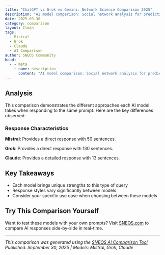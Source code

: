 ```yaml
---
title: "ChatGPT vs Grok vs Gemini: Network Science Comparison 2025"
description: "AI model comparison: Social network analysis for predicting trends and behaviors..."
date: 2025-09-30
category: comparison
layout: Clean
tags:
  - Mistral
  - Grok
  - Claude
  - AI Comparison
author: SNEOS Community
head:
  - - meta
    - name: description
      content: "AI model comparison: Social network analysis for predicting trends and behaviors..."
---
```


<ChatComparison
  title="ChatGPT vs Grok vs Gemini: Network Science Comparison 2025"
  prompt="Social network analysis for predicting trends and behaviors"
  :responses='{
    "Mistral": "Social network analysis (SNA) is a powerful tool for predicting trends and behaviors by examining the relationships and interactions between individuals, groups, or entities within a network. Here\u0027s how you can use SNA for prediction:\n\n### 1. **Identifying Key Influencers**\n   - **Centrality Measures**: Use metrics like degree centrality, betweenness centrality, and closeness centrality to identify key influencers within the network. These individuals can drive trends and behaviors.\n   - **Eigenvector Centrality**: This measure considers the importance of an individual\u0027s connections, helping to identify those who are connected to other influential nodes.\n\n### 2. **Community Detection**\n   - **Modularity**: Detect communities or clusters within the network. Understanding these subgroups can help predict how information or behaviors will spread within and between these communities.\n   - **Louvain Method**: An algorithm for community detection that optimizes modularity.\n\n### 3. **Information Diffusion**\n   - **Cascades**: Analyze how information spreads through the network. Identify nodes that are critical in the diffusion process.\n   - **Susceptible-Infected-Recovered (SIR) Model**: Use epidemiological models to simulate the spread of information or behaviors.\n\n### 4. **Sentiment Analysis**\n   - **Text Analysis**: Combine SNA with sentiment analysis to understand the emotional tone of interactions. This can help predict shifts in public opinion or consumer sentiment.\n   - **Natural Language Processing (NLP)**: Use NLP techniques to analyze the content of messages and posts within the network.\n\n### 5. **Temporal Analysis**\n   - **Dynamic Networks**: Analyze how the network changes over time. Temporal analysis can help predict future trends by understanding past patterns.\n   - **Event Detection**: Identify significant events or changes in the network that could influence future behaviors.\n\n### 6. **Structural Holes**\n   - **Bridging Nodes**: Identify nodes that act as bridges between different communities. These nodes can be crucial in the spread of information or behaviors across the network.\n   - **Structural Hole Theory**: Use this theory to understand how the absence of ties between certain nodes can create opportunities for information flow.\n\n### 7. **Predictive Modeling**\n   - **Machine Learning**: Integrate SNA with machine learning algorithms to build predictive models. Features derived from SNA can be used as inputs for these models.\n   - **Time Series Analysis**: Use time series data to predict future trends based on historical network data.\n\n### 8. **Visualization**\n   - **Network Graphs**: Visualize the network to gain insights into its structure and dynamics. Tools like Gephi, Cytoscape, or NetworkX can be used for this purpose.\n   - **Heatmaps**: Use heatmaps to visualize the density of interactions or the spread of information within the network.\n\n### 9. **Behavioral Analysis**\n   - **Behavioral Patterns**: Identify recurring patterns of behavior within the network. These patterns can be used to predict future behaviors.\n   - **Social Norms**: Understand the social norms and cultural influences within the network that drive behaviors.\n\n### 10. **Ethical Considerations**\n   - **Privacy**: Ensure that the analysis respects the privacy and consent of individuals within the network.\n   - **Bias**: Be aware of potential biases in the data and analysis that could affect the accuracy of predictions.\n\n### Tools and Technologies\n- **Gephi**: For visualizing and analyzing networks.\n- **NetworkX**: A Python library for the creation, manipulation, and study of complex networks.\n- **Cytoscape**: For visualizing molecular interaction networks and integrating these interactions with gene expression profiles.\n- **R**: With packages like igraph for network analysis.\n- **Python**: With libraries like NetworkX, PyVis, and Graph-tool.\n\n### Applications\n- **Marketing**: Predict consumer behaviors and trends to optimize marketing strategies.\n- **Public Health**: Predict the spread of diseases or health behaviors.\n- **Social Sciences**: Understand social dynamics and predict societal trends.\n- **Business**: Identify key influencers and predict market trends.\n\nBy leveraging these techniques and tools, social network analysis can provide valuable insights and predictions about trends and behaviors within a network.",
    "Grok": "Social Network Analysis (SNA) is a powerful methodology for studying the structure and dynamics of social relationships within networks. It can be applied to predict trends and behaviors by analyzing the connections, interactions, and influence patterns among individuals, groups, or entities in a network. Here\u0027s an in-depth look at how SNA is used for predicting trends and behaviors, along with key concepts, tools, and methodologies.\n\n---\n\n### **1. What is Social Network Analysis?**\nSNA is the process of mapping and analyzing relationships and flows between people, groups, organizations, or other connected entities. It uses graph theory to represent these relationships as nodes (entities) and edges (relationships). By studying the structure and properties of networks, SNA helps uncover hidden patterns, influential actors, and potential trends or behaviors.\n\n#### **Key Concepts in SNA:**\n- **Nodes and Edges**: Nodes represent individuals or entities, while edges represent the relationships or interactions between them (e.g., friendships, collaborations, or communications).\n- **Centrality Measures**: Metrics like degree centrality (number of connections), betweenness centrality (control over information flow), and eigenvector centrality (influence based on connections to other influential nodes) help identify key players in a network.\n- **Clustering and Communities**: Networks often form clusters or communities of tightly connected nodes, which can reveal sub-groups with shared interests or behaviors.\n- **Network Density**: The proportion of actual connections to possible connections in a network, which indicates the level of cohesion or interaction.\n- **Homophily**: The tendency of individuals to connect with others who are similar to them, which can influence the spread of behaviors or trends.\n- **Diffusion of Innovations**: How ideas, trends, or behaviors spread through networks, often modeled using theories like the Bass Diffusion Model.\n\n---\n\n### **2. How SNA is Used to Predict Trends and Behaviors**\nSNA can be leveraged to predict trends and behaviors by analyzing patterns of interaction, influence, and information flow. Below are some common applications and approaches:\n\n#### **a. Trend Prediction**\n- **Identifying Influencers**: Centrality measures can identify key influencers (e.g., individuals with high eigenvector centrality) who are likely to drive trends. For example, in social media, influencers with many followers or high engagement can initiate viral trends.\n- **Tracking Information Spread**: By modeling the flow of information through a network, SNA can predict how quickly a trend will spread and which communities will adopt it. Epidemic models (e.g., SIR model: Susceptible-Infected-Recovered) are often used to simulate this spread.\n- **Cluster Analysis**: Detecting clusters or communities in a network can reveal early adopters of a trend. Trends often start in niche communities before spreading to the broader network.\n\n#### **b. Behavior Prediction**\n- **Social Influence and Peer Effects**: Behaviors are often influenced by peers. SNA helps measure the strength of social ties and predict how behaviors (e.g., adopting a product, voting, or healthy habits) spread through a network via mechanisms like social learning or conformity.\n- **Homophily and Behavior Patterns**: Similar individuals tend to adopt similar behaviors. SNA can predict individual behavior based on the behaviors of their close connections.\n- **Diffusion Models**: Models like the Threshold Model (where individuals adopt a behavior only if a certain percentage of their connections have adopted it) or the Cascade Model (where adoption spreads like a chain reaction) help predict behavioral contagion.\n\n#### **c. Sentiment and Opinion Analysis**\n- SNA, combined with natural language processing (NLP), can analyze the sentiment of posts or communications in a network to predict shifts in public opinion or emerging trends. For instance, analyzing Twitter networks can reveal growing support or opposition to a topic.\n\n#### **d. Predictive Modeling with Network Features**\n- Network-based features (e.g., centrality, clustering coefficient, node degree) can be used as inputs in machine learning models to predict outcomes like purchasing behavior, political leanings, or health outcomes.\n- Temporal network analysis can track changes in network structure over time to forecast future behaviors or trends.\n\n---\n\n### **3. Applications of SNA in Predicting Trends and Behaviors**\nSNA is widely used across domains to forecast trends and behaviors. Here are some real-world examples:\n\n#### **a. Marketing and Consumer Behavior**\n- Predicting the adoption of new products by identifying early adopters and influencers in social media networks.\n- Analyzing customer networks to predict churn (e.g., if key connections leave a service, others might follow).\n- Viral marketing campaigns leverage SNA to target central nodes for maximum impact.\n\n#### **b. Public Health**\n- Predicting the spread of diseases by modeling contact networks (e.g., using SNA to identify super-spreaders during pandemics).\n- Encouraging healthy behaviors (e.g., smoking cessation or vaccination) by targeting influential individuals in a community.\n\n#### **c. Political Campaigns and Social Movements**\n- Predicting election outcomes by analyzing voter influence networks and opinion leaders.\n- Tracking the spread of social movements or protests through online and offline networks (e.g., hashtag diffusion on Twitter during the Arab Spring).\n\n#### **d. Technology and Innovation**\n- Predicting technology adoption rates by studying collaboration networks within industries or organizations.\n- Identifying potential innovators or disruptors by analyzing their position in knowledge-sharing networks.\n\n#### **e. Crime and Security**\n- Predicting criminal behavior or terrorist activities by analyzing communication and affiliation networks.\n- Identifying key players in illegal networks using centrality measures.\n\n---\n\n### **4. Tools and Techniques for SNA**\nSeveral tools and techniques are available for conducting SNA and making predictions:\n\n#### **a. Software and Libraries**\n- **Gephi**: An open-source tool for visualizing and analyzing networks.\n- **NetworkX**: A Python library for creating, manipulating, and studying complex networks.\n- **Pajek**: A tool for large-scale network analysis and visualization.\n- **UCINET**: A comprehensive software for SNA with advanced statistical tools.\n- **Graph Databases**: Tools like Neo4j are used to store and query network data efficiently.\n\n#### **b. Data Sources**\n- Social media platforms (e.g., Twitter, Instagram, LinkedIn) provide rich data for SNA through APIs (e.g., follower networks, retweets, likes).\n- Communication logs (e.g., emails, phone records) are used in organizational or criminal analyses.\n- Surveys and interviews can map offline social networks.\n\n#### **c. Predictive Models**\n- **Machine Learning**: Combine network features with supervised learning (e.g., logistic regression, random forests) to predict behaviors or trends.\n- **Agent-Based Modeling (ABM)**: Simulate individual behaviors in a network to predict emergent trends.\n- **Epidemic Models**: Use SIR or SEIR models to predict the spread of trends or behaviors through a network.\n\n---\n\n### **5. Challenges in Using SNA for Prediction**\nWhile SNA is a powerful tool, it faces several challenges:\n- **Data Quality and Availability**: Incomplete or noisy data (e.g., missing connections or biased sampling) can lead to inaccurate predictions.\n- **Dynamic Networks**: Social networks evolve over time, making static models less effective. Temporal analysis is often needed but is computationally expensive.\n- **Privacy and Ethics**: Collecting and analyzing personal network data raises ethical concerns and requires compliance with regulations like GDPR.\n- **Scalability**: Large networks (e.g., social media with millions of users) require significant computational resources for analysis.\n- **Causality**: SNA often identifies correlations (e.g., between connections and behavior), but establishing causality can be difficult.\n\n---\n\n### **6. Case Study: Predicting Trends on Twitter**\n**Objective**: Predict the virality of a hashtag or meme on Twitter.\n- **Data**: Twitter API is used to collect data on users, followers, retweets, and hashtag usage.\n- **Network Construction**: Nodes represent users, and edges represent follower relationships or retweet interactions.\n- **Analysis**:\n  - Identify influential users using centrality measures (e.g., degree centrality for most connections, betweenness centrality for information bridges).\n  - Detect communities using clustering algorithms like Louvain Modularity to identify niche groups driving the trend.\n  - Model diffusion using an epidemic model to predict how many users will adopt the hashtag over time.\n- **Outcome**: Predictions about the spread of the hashtag, including potential virality and key influencers, help marketers or analysts act accordingly.\n\n---\n\n### **7. Future Directions**\n- **Integration with AI**: Combining SNA with deep learning (e.g., Graph Neural Networks) to predict trends and behaviors in complex, dynamic networks.\n- **Real-Time Analysis**: Leveraging streaming data for real-time trend prediction, especially on platforms like TikTok or Instagram.\n- **Multilayer Networks**: Analyzing networks across multiple dimensions (e.g., online and offline interactions) for more accurate predictions.\n- **Ethical Frameworks**: Developing guidelines for responsible use of SNA in predictive modeling to protect privacy and prevent misuse.\n\n---\n\n### **Conclusion**\nSocial Network Analysis is a valuable tool for predicting trends and behaviors by uncovering the underlying structures and dynamics of social interactions. By identifying influencers, mapping communities, and modeling diffusion processes, SNA provides actionable insights across domains like marketing, public health, and politics. While challenges like data quality and ethical concerns persist, advancements in tools, techniques, and interdisciplinary approaches continue to enhance its predictive power. If you\u0027re interested in applying SNA to a specific problem, consider starting with accessible tools like Gephi or NetworkX and focusing on well-defined network data sources.",
    "Claude": "# Social Network Analysis for Predicting Trends and Behaviors\n\nSocial Network Analysis (SNA) is a powerful methodology for understanding and predicting trends and behaviors by examining the structure and dynamics of social relationships. Here\u0027s a comprehensive overview:\n\n## Core Concepts\n\n### Network Structure Elements\n- **Nodes**: Individuals, organizations, or entities\n- **Edges**: Relationships, interactions, or connections\n- **Centrality**: Measures of importance within the network\n- **Communities**: Clusters of highly connected nodes\n- **Bridges**: Connections between different groups\n\n### Key Metrics\n- **Degree Centrality**: Number of direct connections\n- **Betweenness Centrality**: Control over information flow\n- **Closeness Centrality**: Speed of reaching other nodes\n- **Clustering Coefficient**: Local network density\n- **Path Length**: Distance between nodes\n\n## Predictive Applications\n\n### Trend Prediction\n\u0060\u0060\u0060\nInformation Diffusion Models:\n\u251C\u2500\u2500 Threshold Models\n\u251C\u2500\u2500 Cascade Models\n\u251C\u2500\u2500 Epidemic Models\n\u2514\u2500\u2500 Machine Learning Approaches\n\u0060\u0060\u0060\n\n**Example Applications:**\n- Viral content prediction\n- Product adoption forecasting\n- Opinion spread modeling\n- Market trend analysis\n\n### Behavior Prediction\n- **Individual Level**: Predicting user actions based on network position\n- **Group Level**: Community behavior and collective actions\n- **System Level**: Network-wide phenomena and emergent behaviors\n\n## Methodological Approaches\n\n### 1. Structural Analysis\n- Identify influential nodes (opinion leaders, early adopters)\n- Map information pathways\n- Detect community structures\n- Analyze network evolution over time\n\n### 2. Dynamic Modeling\n\u0060\u0060\u0060python\n# Example: Simple influence model\ndef influence_spread(network, initial_adopters, threshold=0.3):\n    adopters = set(initial_adopters)\n    changed = True\n    \n    while changed:\n        changed = False\n        for node in network.nodes():\n            if node not in adopters:\n                influenced_neighbors = len([n for n in network.neighbors(node) \n                                          if n in adopters])\n                total_neighbors = len(list(network.neighbors(node)))\n                \n                if influenced_neighbors / total_neighbors \u003E= threshold:\n                    adopters.add(node)\n                    changed = True\n    \n    return adopters\n\u0060\u0060\u0060\n\n### 3. Machine Learning Integration\n- **Feature Engineering**: Network-based features (centrality, position, etc.)\n- **Graph Neural Networks**: Deep learning on graph structures\n- **Temporal Models**: Time-series analysis of network dynamics\n- **Ensemble Methods**: Combining multiple prediction approaches\n\n## Data Sources and Collection\n\n### Traditional Sources\n- Survey data and questionnaires\n- Communication logs\n- Organizational charts\n- Citation networks\n\n### Digital Sources\n- Social media platforms\n- Email networks\n- Mobile communication data\n- Online collaboration platforms\n- E-commerce interactions\n\n### Data Types\n- **Static Networks**: Fixed relationships\n- **Dynamic Networks**: Time-varying connections\n- **Multiplex Networks**: Multiple relationship types\n- **Attributed Networks**: Node/edge properties\n\n## Prediction Techniques\n\n### 1. Diffusion Models\n**Independent Cascade Model:**\n- Each active node gets one chance to activate neighbors\n- Activation probability based on edge weights\n\n**Linear Threshold Model:**\n- Nodes activate when influenced neighbors exceed threshold\n- Cumulative influence approach\n\n### 2. Link Prediction\n- Predicting future connections\n- Common neighbor metrics\n- Preferential attachment models\n- Matrix factorization approaches\n\n### 3. Community Evolution\n- Predicting community changes\n- Growth, decline, merging, splitting patterns\n- Stability analysis\n\n## Real-World Applications\n\n### Marketing and Business\n- **Influencer Identification**: Finding key nodes for marketing campaigns\n- **Customer Segmentation**: Community-based targeting\n- **Product Recommendation**: Network-based collaborative filtering\n- **Churn Prediction**: Using network position to predict customer retention\n\n### Public Health\n- **Epidemic Modeling**: Disease spread prediction\n- **Intervention Planning**: Optimal vaccination strategies\n- **Health Behavior**: Adoption of health practices\n\n### Political Science\n- **Electoral Prediction**: Voting behavior based on social influence\n- **Opinion Dynamics**: Political preference evolution\n- **Coalition Formation**: Alliance prediction\n\n### Technology and Innovation\n- **Technology Adoption**: Innovation diffusion patterns\n- **Research Collaboration**: Scientific breakthrough prediction\n- **Platform Growth**: User adoption modeling\n\n## Challenges and Limitations\n\n### Data Quality Issues\n- **Sampling Bias**: Incomplete"
  }'
  published-date="13:21"
/>

## Analysis

This comparison demonstrates the different approaches each AI model takes when responding to the same prompt. Here are the key differences observed:

### Response Characteristics

**Mistral**: Provides a direct response with 50 sentences. 

**Grok**: Provides a direct response with 130 sentences. 

**Claude**: Provides a detailed response with 13 sentences. 

## Key Takeaways

- Each model brings unique strengths to this type of query
- Response styles vary significantly between models
- Consider your specific use case when choosing between these models

## Try This Comparison Yourself

Want to test these models with your own prompts? Visit [SNEOS.com](https://sneos.com) to compare AI responses side-by-side in real-time.

---

*This comparison was generated using the [SNEOS AI Comparison Tool](https://sneos.com)*
*Published: September 30, 2025 | Models: Mistral, Grok, Claude*
